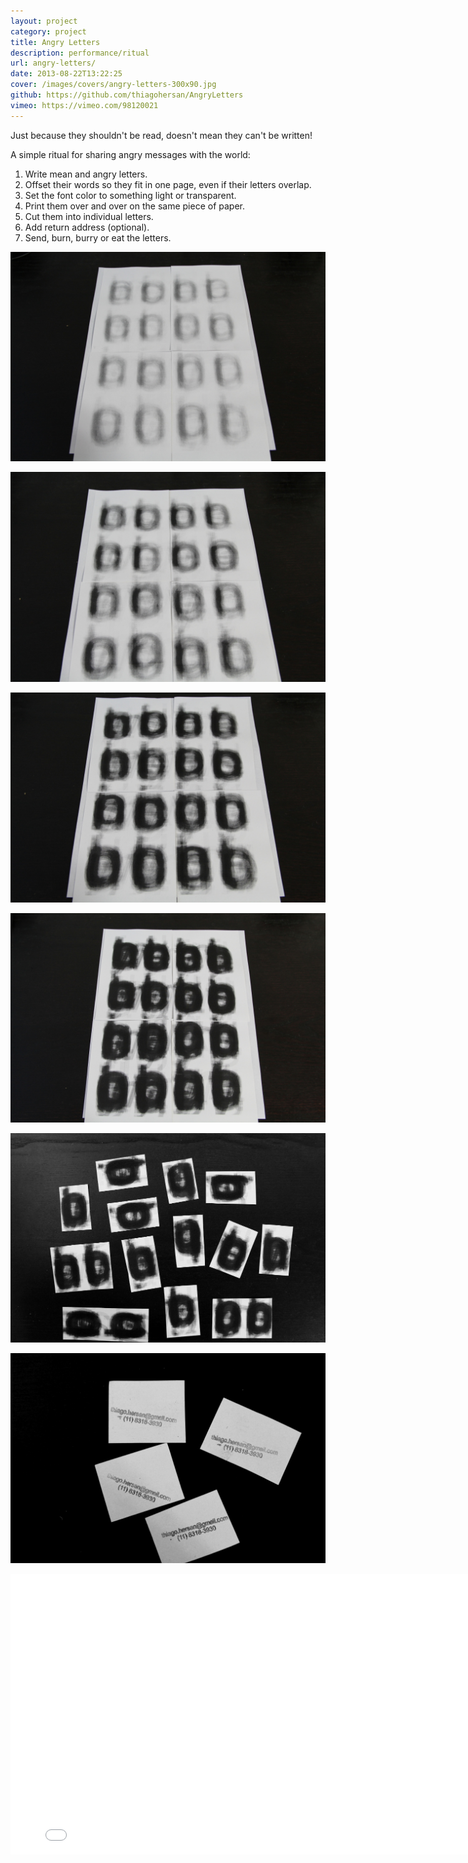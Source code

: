 ```yaml
---
layout: project
category: project
title: Angry Letters
description: performance/ritual
url: angry-letters/
date: 2013-08-22T13:22:25
cover: /images/covers/angry-letters-300x90.jpg
github: https://github.com/thiagohersan/AngryLetters
vimeo: https://vimeo.com/98120021
---
```

Just because they shouldn't be read, doesn't mean they can't be written!

A simple ritual for sharing angry messages with the world:

1. Write mean and angry letters.
2. Offset their words so they fit in one page, even if their letters overlap.
3. Set the font color to something light or transparent.
4. Print them over and over on the same piece of paper.
5. Cut them into individual letters.
6. Add return address (optional).
7. Send, burn, burry or eat the letters.

![](/images/projects/angry-letters/xIMG_0491.jpg)

![](/images/projects/angry-letters/xIMG_0493.jpg)

![](/images/projects/angry-letters/xIMG_0494.jpg)

![](/images/projects/angry-letters/xIMG_0498.jpg)

![](/images/projects/angry-letters/xIMG_0509.jpg)

![](/images/projects/angry-letters/xIMG_0515.jpg)

<div class="video-wrapper">
    <iframe src="//player.vimeo.com/video/98120021?byline=0&title=0&portrait=0" width="800" height="449" frameborder="0" webkitallowfullscreen mozallowfullscreen allowfullscreen></iframe>
</div>
